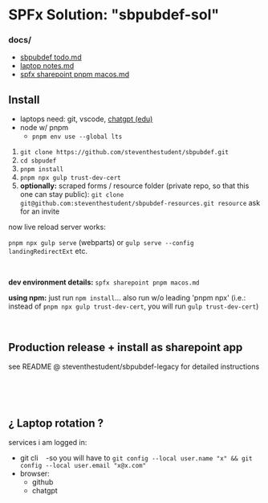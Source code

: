 # SPFx Solution: "sbpubdef-sol"

### docs/

-   [sbpubdef todo.md](https://github.com/steventhestudent/sbpubdef/blob/main/docs/sbpubdef%20todo.md)
-   [laptop notes.md](https://github.com/steventhestudent/sbpubdef/blob/main/docs/laptop%20notes.md)
-   [spfx sharepoint pnpm macos.md](https://github.com/steventhestudent/sbpubdef/blob/main/docs/spfx%20sharepoint%20pnpm%20macos.md)
    &nbsp;

## Install

-   laptops need: git, vscode, [chatgpt (edu)](https://www.calstatela.edu/genai/chatgpt-edu-faq)
-   node w/ pnpm
    -   `pnpm env use --global lts`

1. `git clone https://github.com/steventhestudent/sbpubdef.git`
2. `cd sbpudef`
3. `pnpm install`
4. `pnpm npx gulp trust-dev-cert`
5. **optionally:** scraped forms / resource folder (private repo, so that this one can stay public): `git clone git@github.com:steventhestudent/sbpubdef-resources.git resource` ask for an invite

now live reload server works:

`pnpm npx gulp serve` (webparts) or ```gulp serve --config landingRedirectExt``` etc. 

&nbsp;

**dev environment details:** `spfx sharepoint pnpm macos.md`

**using npm:** just run `npm install`... also run w/o leading 'pnpm npx' (i.e.: instead of `pnpm npx gulp trust-dev-cert`, you will run `gulp trust-dev-cert`)

&nbsp;

## Production release + install as sharepoint app

see README @ steventhestudent/sbpubdef-legacy for detailed instructions

&nbsp;

&nbsp;

## ¿ Laptop rotation ?

services i am logged in:

-   git cli &nbsp; &nbsp;-so you will have to `git config --local user.name "x" && git config --local user.email "x@x.com"`
-   browser:
    -   github
    -   chatgpt
